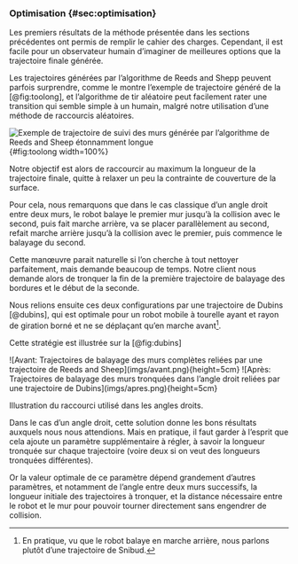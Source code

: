 ### Optimisation {#sec:optimisation}

Les premiers résultats de la méthode présentée dans les sections précédentes ont permis de remplir le cahier des
charges. Cependant, il est facile pour un observateur humain d’imaginer de meilleures options que la trajectoire finale
générée.

Les trajectoires générées par l’algorithme de Reeds and Shepp peuvent parfois surprendre, comme le montre l’exemple de
trajectoire généré de la [@fig:toolong], et l’algorithme de tir aléatoire peut facilement rater une transition qui
semble simple à un humain, malgré notre utilisation d’une méthode de raccourcis aléatoires.

![Exemple de trajectoire de suivi des murs générée par l’algorithme de Reeds and Sheep étonnamment
longue](imgs/toolong.png){#fig:toolong width=100%}

Notre objectif est alors de raccourcir au maximum la longueur de la trajectoire finale, quitte à relaxer un peu la
contrainte de couverture de la surface.

Pour cela, nous remarquons que dans le cas classique d’un angle droit entre deux murs, le robot balaye le premier mur
jusqu’à la collision avec le second, puis fait marche arrière, va se placer parallèlement au second, refait marche
arrière jusqu’à la collision avec le premier, puis commence le balayage du second.

Cette manœuvre parait naturelle si l’on cherche à tout nettoyer parfaitement, mais demande beaucoup de temps. Notre
client nous demande alors de tronquer la fin de la première trajectoire de balayage des bordures et le début de la
seconde.

Nous relions ensuite ces deux configurations par une trajectoire de Dubins [@dubins], qui est optimale pour un
robot mobile à tourelle ayant et rayon de giration borné et ne se déplaçant qu’en marche avant[^8].

[^8]: En pratique, vu que le robot balaye en marche arrière, nous parlons plutôt d’une trajectoire de Snibud.

Cette stratégie est illustrée sur la [@fig:dubins]

<div id="fig:dubins">
![Avant: Trajectoires de balayage des murs complètes reliées par une trajectoire de Reeds and Sheep](imgs/avant.png){height=5cm}
![Après: Trajectoires de balayage des murs tronquées dans l’angle droit reliées par une trajectoire de
Dubins](imgs/apres.png){height=5cm}

Illustration du raccourci utilisé dans les angles droits.
</div>

<!--TODO: refaire ces figures-->

Dans le cas d’un angle droit, cette solution donne les bons résultats auxquels nous nous attendions. Mais en pratique,
il faut garder à l’esprit que cela ajoute un paramètre supplémentaire à régler, à savoir la longueur tronquée sur
chaque trajectoire (voire deux si on veut des longueurs tronquées différentes).

Or la valeur optimale de ce paramètre dépend grandement d’autres paramètres, et notamment de l’angle entre deux murs
successifs, la longueur initiale des trajectoires à tronquer, et la distance nécessaire entre le robot et le  mur pour
pouvoir tourner directement sans engendrer de collision.
